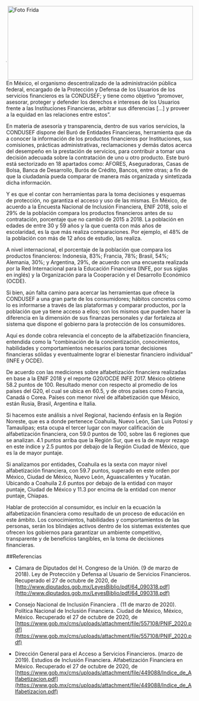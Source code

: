 <p>
   <a title="ir a Otras Publicaciones" href="http://www.trcimplan.gob.mx/autores/frida-valeria-garcia-gutierrez.html"><img class="img-responsive contenido-imagen" src="../imagenes/128/lic-frida-valeria-garcia-gutierrez-top2.png" align="right" alt="Foto Frida" width="500" height="200"></a>

</p>
</br></br></br></br></br></br></br></br>


---

En México, el organismo descentralizado de la administración pública federal, encargado de la Protección y Defensa de los Usuarios de los servicios financieros es la CONDUSEF; y tiene como objetivo “promover, asesorar, proteger y defender los derechos e intereses de los Usuarios frente a las Instituciones Financieras, arbitrar sus diferencias [...] y proveer a la equidad en las relaciones entre estos”.

En materia de asesoría y transparencia, dentro de sus varios servicios, la CONDUSEF dispone del Buró de Entidades Financieras, herramienta que da a conocer la información de los productos financieros por Instituciones, sus comisiones, prácticas administrativas, reclamaciones y demás datos acerca del desempeño en la prestación de servicios, para contribuir a tomar una decisión adecuada sobre la contratación de uno u otro producto. Este buró está sectorizado en 18 apartados como: AFORES, Aseguradoras, Casas de Bolsa, Banca de Desarrollo, Burós de Crédito, Bancos, entre otras; a fin de que la ciudadanía pueda comparar de manera más organizada y sintetizada dicha información.

Y es que el contar con herramientas para la toma decisiones y esquemas de protección, no garantiza el acceso y uso de las mismas. En México, de acuerdo a la Encuesta Nacional de Inclusión Financiera, ENIF 2018, solo el 29% de la población compara los productos financieros antes de su contratación, porcentaje que no cambió de 2015 a 2018. La población en edades de entre 30 y 59 años y la que cuenta con más años de escolaridad, es la que más realiza comparaciones. Por ejemplo, el 48% de la población con más de 12 años de estudio, las realiza.

A nivel internacional, el porcentaje de la población que compara los productos financieros: Indonesia, 83%; Francia, 78%; Brasil, 54%; Alemania, 30%; y Argentina, 29%, de acuerdo con una encuesta realizada por la Red Internacional para la Educación Financiera (INFE, por sus siglas en inglés) y la Organización para la Cooperación y el Desarrollo Económico (OCDE).

Si bien, aún falta camino para acercar las herramientas que ofrece la CONDUSEF a una gran parte de los consumidores; hábitos concretos como lo es informarse a través de las plataformas y comparar productos, por la población que ya tiene acceso a ellos; son los mismos que pueden hacer la diferencia en la dimensión de sus finanzas personales y dar fortaleza al sistema que dispone el gobierno para la protección de los consumidores.

Aquí es donde cobra relevancia el concepto de la alfabetización financiera, entendida como la “combinación de la concientización, conocimientos, habilidades y comportamientos necesarios para tomar decisiones financieras sólidas y eventualmente lograr el bienestar financiero individual” (INFE y OCDE).

De acuerdo con las mediciones sobre alfabetización financiera realizadas en base a la ENIF 2018 y el reporte G20/OCDE INFE 2017. México obtiene 58.2 puntos de 100. Resultado menor con respecto al promedio de los países del G20, el cual se ubica en 60.5, y de otros países como Francia, Canadá o Corea. Países con menor nivel de alfabetización que México, están Rusia, Brasil, Argentina e Italia.

Si hacemos este análisis a nivel Regional, haciendo énfasis en la Región Noreste, que es a donde pertenece Coahuila, Nuevo León, San Luis Potosí y Tamaulipas; esta ocupa el tercer lugar con mayor calificación de alfabetización financiera, con 59.0 puntos de 100, sobre las 6 regiones que se analizan. 4.1 puntos arriba que la Región Sur, que es la de mayor rezago en este índice y 2.5 puntos por debajo de la Región Ciudad de México, que es la de mayor puntaje.

Si analizamos por entidades, Coahuila es la sexta con mayor nivel alfabetización financiera, con 59.7 puntos, superado en este orden por México, Ciudad de México, Nuevo León, Aguascalientes y Yucatán. Ubicando a Coahuila 2.6 puntos por debajo de la entidad con mayor puntaje, Ciudad de México y 11.3 por encima de la entidad con menor puntaje, Chiapas.

Hablar de protección al consumidor, es incluir en la ecuación la alfabetización financiera como resultado de un proceso de educación en este ámbito. Los conocimientos, habilidades y comportamientos de las personas, serán los blindajes activos dentro de los sistemas existentes que ofrecen los gobiernos para garantizar un ambiente competitivo, transparente y de beneficios tangibles, en la toma de decisiones financieras.




##Referencias

- Cámara de Diputados del H. Congreso de la Unión. (9 de marzo de 2018). Ley de Protección y Defensa al Usuario de Servicios Financieros. Recuperado el 27 de octubre de 2020, de [http://www.diputados.gob.mx/LeyesBiblio/pdf/64_090318.pdf](http://www.diputados.gob.mx/LeyesBiblio/pdf/64_090318.pdf)

- Consejo Nacional de Inclusión Financiera . (11 de marzo de 2020). Política Nacional de Inclusión Financiera. Ciudad de México, México, México. Recuperado el 27 de octubre de 2020, de [https://www.gob.mx/cms/uploads/attachment/file/557108/PNIF_2020.pdf](https://www.gob.mx/cms/uploads/attachment/file/557108/PNIF_2020.pdf)

- Dirección General para el Acceso a Servicios Financieros. (marzo de 2019). Estudios de Inclusión Financiera. Alfabetización Financiera en México. Recuperado el 27 de octubre de 2020, de [https://www.gob.mx/cms/uploads/attachment/file/449088/Indice_de_Alfabetizacion.pdf](https://www.gob.mx/cms/uploads/attachment/file/449088/Indice_de_Alfabetizacion.pdf)
